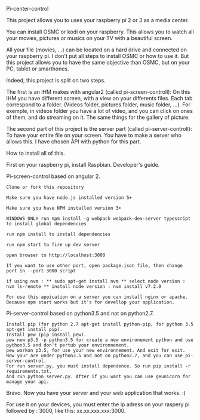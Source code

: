 Pi-center-control

This project allows you to uses your raspberry pi 2 or 3 as a media center.

You can install OSMC or kodi on your raspberry. This allows you to watch all your movies, pictures or musics on your TV with a beautiful screen.

All your file (movies, ...) can be located on a hard drive and connected on your raspberry pi. I don't put all steps to install OSMC or how to use it. But this project allows you to have the same objective than OSMC, but on your PC, tablet or smarthones.

Indeed, this project is split on two steps.

The first is an IHM makes with angular2 (called pi-screen-controll): On this IHM you have different screen, with a view on your differents files. Each tab correspond to a folder. (Videos folder, pictures folder, music folder, ...). For exemple, in videos folder you have a lot of video, and you can click on ones of them, and do streaming on it. The same things for the gallery of picture.

The second part of this project is the server part (called pi-server-controll): To have your entire file on your screen. You have to make a server who allows this. I have chosen API with python for this part.

How to install all of this.

First on your raspberry pi, install Raspbian.
Developer's guide.

Pi-screen-control based on angular 2.

    Clone or fork this repository

    Make sure you have node.js installed version 5+

    Make sure you have NPM installed version 3+

    WINDOWS ONLY run npm install -g webpack webpack-dev-server typescript to install global dependencies

    run npm install to install dependencies

    run npm start to fire up dev server

    open browser to http://localhost:3000

    If you want to use other port, open package.json file, then change port in --port 3000 script

    if using nvm : ** sudo apt-get install nvm ** select node version : nvm ls-remote ** install node version : nvm install v7.2.0

    For use this appication on a server you can install nginx or apache. Because npm start works but it's for devellop your application.

Pi-server-control based on python3.5 and not on python2.7.

    Install pip (for python 2.7 apt-get install python-pip, for python 3.5 apt-get install pip).
    Install pew (pip install pew).
    pew new p3.5 -p python3.5 for create a new environement python and use python3.5 and don't pertub your environnement.
    pew workon p3.5, for use your new environnement. And exit for exit.
    Now your are under python3.5 and not on python2.7, and you can use pi-server-control.
    For run server.py, you must install dependence. So run pip install -r requirements.txt.
    And run python server.py. After if you want you can use geunicorn for manage your api.

Bravo. Now you have your server and your web application that works. :)

For use it on your devices, you must enter the ip adress on your raspery pi followed by : 3000, like this: xx.xx.xxx.xxx:3000.
